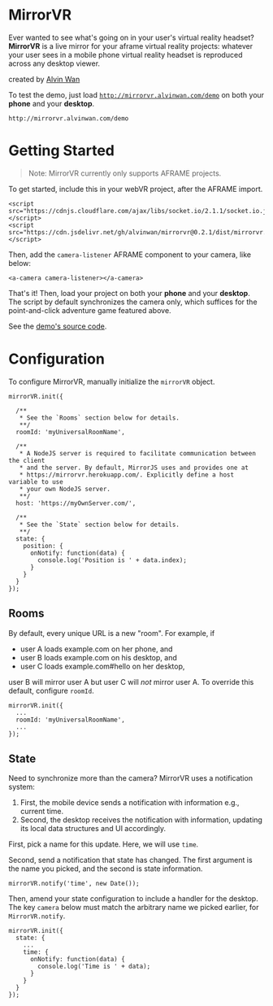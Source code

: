 # MirrorVR

Ever wanted to see what's going on in your user's virtual reality headset? **MirrorVR** is a live mirror for your aframe virtual reality projects: whatever your user sees in a mobile phone virtual reality headset is reproduced across any desktop viewer.

created by [Alvin Wan](http://alvinwan.com)

To test the demo, just load [`http://mirrorvr.alvinwan.com/demo`](http://mirrorvr.alvinwan.com/demo) on both your **phone** and your **desktop**.

```
http://mirrorvr.alvinwan.com/demo
```

# Getting Started

> Note: MirrorVR currently only supports AFRAME projects.

To get started, include this in your webVR project, after the AFRAME import.

```
<script src="https://cdnjs.cloudflare.com/ajax/libs/socket.io/2.1.1/socket.io.js"></script>
<script src="https://cdn.jsdelivr.net/gh/alvinwan/mirrorvr@0.2.1/dist/mirrorvr.min.js"></script>
```

Then, add the `camera-listener` AFRAME component to your camera, like below:

```
<a-camera camera-listener></a-camera>
```

That's it! Then, load your project on both your **phone** and your **desktop**. The script by default synchronizes the camera only, which suffices for the point-and-click adventure game featured above.

See the [demo's source code](https://github.com/alvinwan/mirrorvr/blob/master/static/demo/index.html).

# Configuration

To configure MirrorVR, manually initialize the `mirrorVR` object.

```
mirrorVR.init({

  /**
   * See the `Rooms` section below for details.
   **/
  roomId: 'myUniversalRoomName',

  /**
   * A NodeJS server is required to facilitate communication between the client
   * and the server. By default, MirrorJS uses and provides one at
   * https://mirrorvr.herokuapp.com/. Explicitly define a host variable to use
   * your own NodeJS server.
   **/
  host: 'https://myOwnServer.com/',

  /**
   * See the `State` section below for details.
   **/
  state: {
    position: {
      onNotify: function(data) {
        console.log('Position is ' + data.index);
      }
    }
  }
});
```

## Rooms

By default, every unique URL is a new "room". For example, if

- user A loads example.com on her phone, and
- user B loads example.com on his desktop, and
- user C loads example.com#hello on her desktop,

user B will mirror user A but user C will *not* mirror user A. To override this default, configure `roomId`.

```
mirrorVR.init({
  ...
  roomId: 'myUniversalRoomName',
  ...
});
```

## State

Need to synchronize more than the camera? MirrorVR uses a notification system:

1. First, the mobile device sends a notification with information e.g., current time.
2. Second, the desktop receives the notification with information, updating its local data structures and UI accordingly.

First, pick a name for this update. Here, we will use `time`.

Second, send a notification that state has changed. The first argument is the name you picked, and the second is state information.

```
mirrorVR.notify('time', new Date());
```

Then, amend your state configuration to include a handler for the desktop. The key `camera` below must match the arbitrary name we picked earlier, for `MirrorVR.notify`.

```
mirrorVR.init({
  state: {
    ...
    time: {
      onNotify: function(data) {
        console.log('Time is ' + data);
      }
    }
  }
});
```
